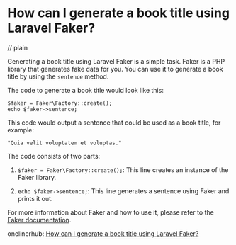 # How can I generate a book title using Laravel Faker?
// plain

Generating a book title using Laravel Faker is a simple task. Faker is a PHP library that generates fake data for you. You can use it to generate a book title by using the `sentence` method.

The code to generate a book title would look like this:

```
$faker = Faker\Factory::create();
echo $faker->sentence;
```

This code would output a sentence that could be used as a book title, for example:

```
"Quia velit voluptatem et voluptas."
```

The code consists of two parts:

1. `$faker = Faker\Factory::create();`: This line creates an instance of the Faker library.

2. `echo $faker->sentence;`: This line generates a sentence using Faker and prints it out.

For more information about Faker and how to use it, please refer to the [Faker documentation](https://github.com/fzaninotto/Faker).

onelinerhub: [How can I generate a book title using Laravel Faker?](https://onelinerhub.com/php-faker/how-can-i-generate-a-book-title-using-laravel-faker)